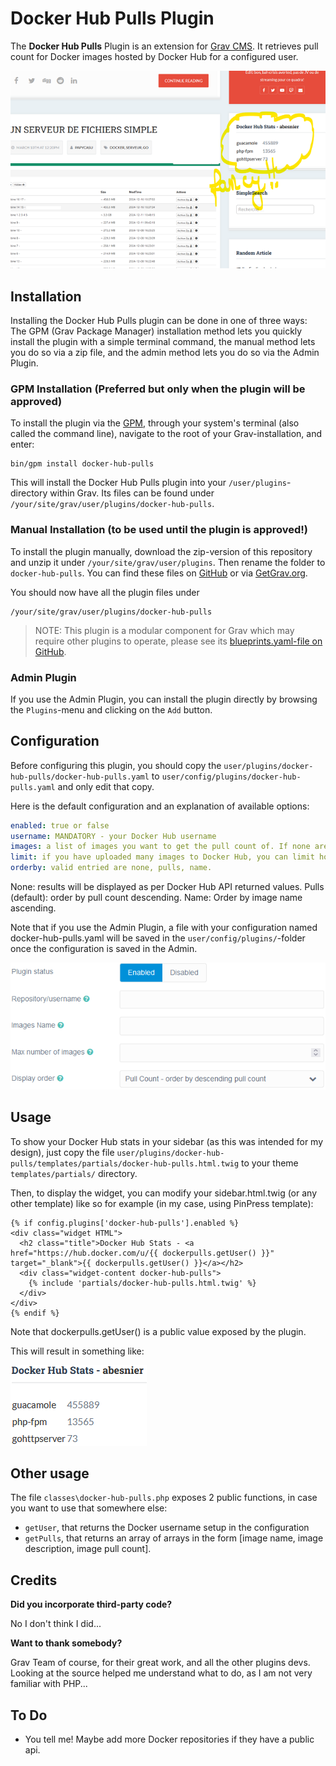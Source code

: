 # Docker Hub Pulls Plugin

The **Docker Hub Pulls** Plugin is an extension for [Grav CMS](https://github.com/getgrav/grav). It retrieves pull count for Docker images hosted by Docker Hub for a configured user.


![Fancy!!](img/fancy.png)

## Installation

Installing the Docker Hub Pulls plugin can be done in one of three ways: The GPM (Grav Package Manager) installation method lets you quickly install the plugin with a simple terminal command, the manual method lets you do so via a zip file, and the admin method lets you do so via the Admin Plugin.

### GPM Installation (Preferred but only when the plugin will be approved)

To install the plugin via the [GPM](https://learn.getgrav.org/cli-console/grav-cli-gpm), through your system's terminal (also called the command line), navigate to the root of your Grav-installation, and enter:

    bin/gpm install docker-hub-pulls

This will install the Docker Hub Pulls plugin into your `/user/plugins`-directory within Grav. Its files can be found under `/your/site/grav/user/plugins/docker-hub-pulls`.

### Manual Installation (to be used until the plugin is approved!)

To install the plugin manually, download the zip-version of this repository and unzip it under `/your/site/grav/user/plugins`. Then rename the folder to `docker-hub-pulls`. You can find these files on [GitHub](https://github.com//grav-plugin-docker-hub-pulls) or via [GetGrav.org](https://getgrav.org/downloads/plugins).

You should now have all the plugin files under

    /your/site/grav/user/plugins/docker-hub-pulls
	
> NOTE: This plugin is a modular component for Grav which may require other plugins to operate, please see its [blueprints.yaml-file on GitHub](https://github.com//grav-plugin-docker-hub-pulls/blob/main/blueprints.yaml).

### Admin Plugin

If you use the Admin Plugin, you can install the plugin directly by browsing the `Plugins`-menu and clicking on the `Add` button.

## Configuration

Before configuring this plugin, you should copy the `user/plugins/docker-hub-pulls/docker-hub-pulls.yaml` to `user/config/plugins/docker-hub-pulls.yaml` and only edit that copy.

Here is the default configuration and an explanation of available options:

```yaml
enabled: true or false
username: MANDATORY - your Docker Hub username
images: a list of images you want to get the pull count of. If none are specified, all your images will be retrieved from the Docker Hub api.
limit: if you have uploaded many images to Docker Hub, you can limit how many images you will get the pull count of (note that the list of images will be 100% depend on Docker Hub API)
orderby: valid entried are none, pulls, name. 
```
None: results will be displayed as per Docker Hub API returned values. Pulls (default): order by pull count descending. Name: Order by image name ascending.

Note that if you use the Admin Plugin, a file with your configuration named docker-hub-pulls.yaml will be saved in the `user/config/plugins/`-folder once the configuration is saved in the Admin.

![Admin PLugin](img/configuration.png)

## Usage

To show your Docker Hub stats in your sidebar (as this was intended for my design), just copy the file `user/plugins/docker-hub-pulls/templates/partials/docker-hub-pulls.html.twig` to your theme `templates/partials/` directory.

Then, to display the widget, you can modify your sidebar.html.twig (or any other template) like so for example (in my case, using PinPress template):

```
{% if config.plugins['docker-hub-pulls'].enabled %}
<div class="widget HTML">
  <h2 class="title">Docker Hub Stats - <a href="https://hub.docker.com/u/{{ dockerpulls.getUser() }}" target="_blank">{{ dockerpulls.getUser() }}</a></h2>
  <div class="widget-content docker-hub-pulls">
    {% include 'partials/docker-hub-pulls.html.twig' %}
  </div>
</div>
{% endif %}
```

Note that dockerpulls.getUser() is a public value exposed by the plugin.

This will result in something like:

![Sample](img/sample_sidebar.png)

## Other usage

The file `classes\docker-hub-pulls.php` exposes 2 public functions, in case you want to use that somewhere else:
 - `getUser`, that returns the Docker username setup in the configuration
 - `getPulls`, that returns an array of arrays in the form [image name, image description, image pull count].

## Credits

**Did you incorporate third-party code?**

No I don't think I did...

**Want to thank somebody?**

Grav Team of course, for their great work, and all the other plugins devs. Looking at the source helped me understand what to do, as I am not very familiar with PHP...

## To Do

- You tell me! Maybe add more Docker repositories if they have a public api.

